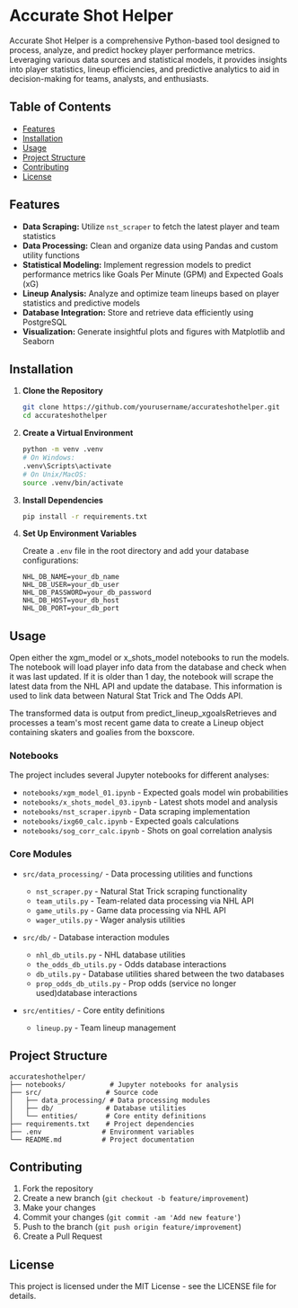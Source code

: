 # Accurate Shot Helper

Accurate Shot Helper is a comprehensive Python-based tool designed to process, analyze, and predict hockey player performance metrics. Leveraging various data sources and statistical models, it provides insights into player statistics, lineup efficiencies, and predictive analytics to aid in decision-making for teams, analysts, and enthusiasts.

## Table of Contents

- [Features](#features)
- [Installation](#installation)
- [Usage](#usage)
- [Project Structure](#project-structure)
- [Contributing](#contributing)
- [License](#license)

## Features

- **Data Scraping:** Utilize `nst_scraper` to fetch the latest player and team statistics
- **Data Processing:** Clean and organize data using Pandas and custom utility functions
- **Statistical Modeling:** Implement regression models to predict performance metrics like Goals Per Minute (GPM) and Expected Goals (xG)
- **Lineup Analysis:** Analyze and optimize team lineups based on player statistics and predictive models
- **Database Integration:** Store and retrieve data efficiently using PostgreSQL
- **Visualization:** Generate insightful plots and figures with Matplotlib and Seaborn

## Installation

1. **Clone the Repository**

   ```bash
   git clone https://github.com/yourusername/accurateshothelper.git
   cd accurateshothelper
   ```

2. **Create a Virtual Environment**

   ```bash
   python -m venv .venv
   # On Windows:
   .venv\Scripts\activate
   # On Unix/MacOS:
   source .venv/bin/activate
   ```

3. **Install Dependencies**

   ```bash
   pip install -r requirements.txt
   ```

4. **Set Up Environment Variables**

   Create a `.env` file in the root directory and add your database configurations:

   ```env
   NHL_DB_NAME=your_db_name
   NHL_DB_USER=your_db_user
   NHL_DB_PASSWORD=your_db_password
   NHL_DB_HOST=your_db_host
   NHL_DB_PORT=your_db_port
   ```

## Usage

Open either the xgm_model or x_shots_model notebooks to run the models. The notebook will load player info data from the database and check when it was last updated. If it is older than 1 day, the notebook will scrape the latest data from the NHL API and update the database. This information is used to link data between Natural Stat Trick and The Odds API.

The transformed data is output from predict_lineup_xgoalsRetrieves and processes a team's most recent game data to create a Lineup object containing skaters and goalies from the boxscore.

### Notebooks

The project includes several Jupyter notebooks for different analyses:


- `notebooks/xgm_model_01.ipynb` - Expected goals model win probabilities 
- `notebooks/x_shots_model_03.ipynb` - Latest shots model and analysis
- `notebooks/nst_scraper.ipynb` - Data scraping implementation
- `notebooks/ixg60_calc.ipynb` - Expected goals calculations
- `notebooks/sog_corr_calc.ipynb` - Shots on goal correlation analysis

### Core Modules

- `src/data_processing/` - Data processing utilities and functions
  - `nst_scraper.py` - Natural Stat Trick scraping functionality
  - `team_utils.py` - Team-related data processing via NHL API
  - `game_utils.py` - Game data processing via NHL API
  - `wager_utils.py` - Wager analysis utilities

- `src/db/` - Database interaction modules
  - `nhl_db_utils.py` - NHL database utilities
  - `the_odds_db_utils.py` - Odds database interactions
  - `db_utils.py` - Database utilities shared between the two databases
  - `prop_odds_db_utils.py` - Prop odds (service no longer used)database interactions

- `src/entities/` - Core entity definitions
  - `lineup.py` - Team lineup management

## Project Structure

```
accurateshothelper/
├── notebooks/           # Jupyter notebooks for analysis
├── src/                # Source code
│   ├── data_processing/ # Data processing modules
│   ├── db/             # Database utilities
│   └── entities/       # Core entity definitions
├── requirements.txt    # Project dependencies
├── .env               # Environment variables
└── README.md          # Project documentation
```

## Contributing

1. Fork the repository
2. Create a new branch (`git checkout -b feature/improvement`)
3. Make your changes
4. Commit your changes (`git commit -am 'Add new feature'`)
5. Push to the branch (`git push origin feature/improvement`)
6. Create a Pull Request

## License

This project is licensed under the MIT License - see the LICENSE file for details. 